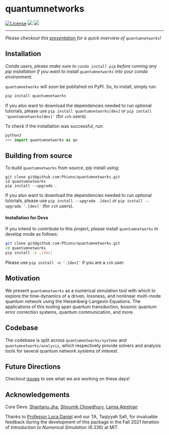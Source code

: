 # quantumnetworks

[![License](https://img.shields.io/github/license/Phionx/quantumnetworks.svg?style=popout-square)](https://opensource.org/licenses/MIT)
[![](https://img.shields.io/github/release/Phionx/quantumnetworks.svg?style=popout-square)](https://github.com/Phionx/quantumnetworks/releases)
[![](https://img.shields.io/pypi/dm/quantumnetworks.svg?style=popout-square)](https://pypi.org/project/quantumnetworks/)

---

*Please checkout this [presentation](https://docs.google.com/presentation/d/1-2YzJWmRjBr4XqfV-qTjjIAvsZ6RQoBXQy5Cf2bfN64/edit?usp=sharing) for a quick overview of `quantumnetworks`!*
## Installation

*Conda users, please make sure to `conda install pip` before running any pip installation if you want to install `quantumnetworks` into your conda environment.*

`quantumnetworks` will soon be published on PyPI. So, to install, simply run:

```sh
pip install quantumnetworks
```
If you also want to download the dependencies needed to run optional tutorials, please use `pip install quantumnetworks[dev]` or `pip install 'quantumnetworks[dev]'` (for `zsh` users).


To check if the installation was successful, run:
```python
python3
>>> import quantumnetworks as qn
```

## Building from source

To build `quantumnetworks` from source, pip install using:
```
git clone git@github.com:Phionx/quantumnetworks.git
cd quantumnetworks
pip install --upgrade .
```

If you also want to download the dependencies needed to run optional tutorials, please use `pip install --upgrade .[dev]` or `pip install --upgrade '.[dev]'` (for `zsh` users).


#### Installation for Devs

If you intend to contribute to this project, please install `quantumnetworks` in develop mode as follows:
```sh
git clone git@github.com:Phionx/quantumnetworks.git
cd quantumnetworks
pip install -e .[dev]
```
Please use `pip install -e '.[dev]'` if you are a `zsh` user.

## Motivation

We present `quantumnetworks` as a numerical simulation tool with which to explore the time-dynamics of a driven, lossness, and nonlinear multi-mode quantum network using the Heisenberg-Langevin Equations. The applications of this tooling span quantum transduction, bosonic quantum error correction systems, quantum communication, and more. 

## Codebase

The codebase is split across `quantumnetworks/systems` and `quantumnetworks/analysis`, which respectively provide solvers and analysis tools for several quantum network systems of interest. 

## Future Directions

Checkout [issues](https://github.com/Phionx/quantumnetworks/issues) to see what we are working on these days!

## Acknowledgements 

Core Devs: [Shantanu Jha](https://github.com/Phionx), [Shoumik Chowdhury](https://github.com/shoumikdc), [Lamia Ateshian ](https://github.com/ateshian)

Thanks to [Professor Luca Daniel](https://www.mit.edu/~dluca/) and our TA, Taqiyyah Safi, for invaluable feedback during the development of this package in the Fall 2021 iteration of *Introduction to Numerical Simulation* (6.336) at MIT.

<!-- ## Reference -->

